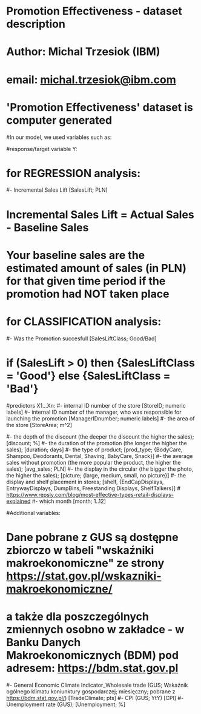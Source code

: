 # Promotion Effectiveness - dataset description
# Author: Michal Trzesiok (IBM)
# email: michal.trzesiok@ibm.com

# 'Promotion Effectiveness' dataset is computer generated

#In our model, we used variables such as: 

#response/target variable Y:

# for REGRESSION analysis:
#- Incremental Sales Lift [SalesLift; PLN]

# Incremental Sales Lift = Actual Sales - Baseline Sales 
# Your baseline sales are the estimated amount of sales (in PLN) for that given time period if the promotion had NOT taken place

# for CLASSIFICATION analysis:
#- Was the Promotion succesfull  [SalesLiftClass; Good/Bad]
# if (SalesLift > 0) then {SalesLiftClass = 'Good'} else {SalesLiftClass = 'Bad'}


#predictors X1...Xn:
#- internal ID number of the store [StoreID; numeric labels]
#- internal ID number of the manager, who was responsible for launching the promotion [ManagerIDnumber; numeric labels]
#- the area of the store [StoreArea; m^2]

#- the depth of the discount (the deeper the discount the higher the sales); [discount; %]
#- the duration of the promotion (the longer the higher the sales); [duration;  days]
#- the type of product; [prod_type; {BodyCare, Shampoo, Deodorants, Dental, Shaving, BabyCare, Snack}] 
#- the average sales without promotion (the more popular the product, the higher the sales); [avg_sales; PLN]
#- the display in the circular (the bigger the photo, the higher the sales); [picture; {large, medium, small, no picture}]
#- the display and shelf placement in stores; [shelf, {EndCapDisplays, EntrywayDisplays, DumpBins, Freestanding Displays, ShelfTalkers}] # https://www.repsly.com/blog/most-effective-types-retail-displays-explained
#- which month [month; 1..12]

#Additional variables: 

# Dane pobrane z GUS są dostępne zbiorczo w tabeli "wskaźniki makroekonomiczne" ze strony https://stat.gov.pl/wskazniki-makroekonomiczne/
# a także dla poszczególnych zmiennych osobno w zakładce - w Banku Danych Makroekonomicznych (BDM) pod adresem: https://bdm.stat.gov.pl
#- General Economic Climate Indicator_Wholesale trade (GUS; Wskaźnik ogólnego klimatu koniunktury gospodarczej; miesięczny; pobrane z https://bdm.stat.gov.pl/) [TradeClimate; pts]
#- CPI (GUS; YtY) [CPI]
#- Unemployment rate (GUS); [Unemployment; %] 

###






